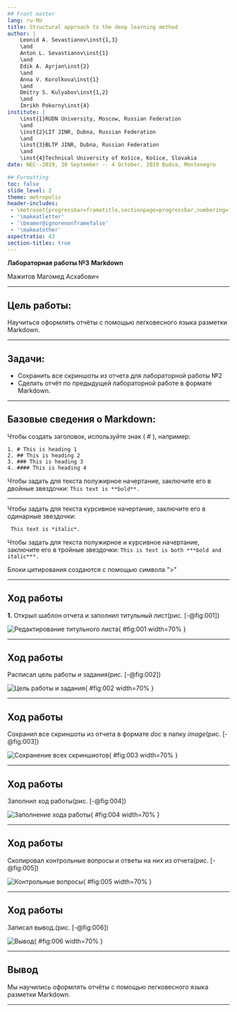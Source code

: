 ```yaml
---
## Front matter
lang: ru-RU
title: Structural approach to the deep learning method
author: |
	Leonid A. Sevastianov\inst{1,3}
	\and
	Anton L. Sevastianov\inst{1}
	\and
	Edik A. Ayrjan\inst{2}
	\and
	Anna V. Korolkova\inst{1}
	\and
	Dmitry S. Kulyabov\inst{1,2}
	\and
	Imrikh Pokorny\inst{4}
institute: |
	\inst{1}RUDN University, Moscow, Russian Federation
	\and
	\inst{2}LIT JINR, Dubna, Russian Federation
	\and
	\inst{3}BLTP JINR, Dubna, Russian Federation
	\and
	\inst{4}Technical University of Košice, Košice, Slovakia
date: NEC--2019, 30 September -- 4 October, 2019 Budva, Montenegro

## Formatting
toc: false
slide_level: 2
theme: metropolis
header-includes: 
 - \metroset{progressbar=frametitle,sectionpage=progressbar,numbering=fraction}
 - '\makeatletter'
 - '\beamer@ignorenonframefalse'
 - '\makeatother'
aspectratio: 43
section-titles: true
---
```


**Лабораторная работы №3**
**Markdown**

Мажитов Магомед Асхабович

- - -

## Цель работы:

Научиться оформлять отчёты с помощью легковесного языка разметки Markdown.

---

## Задачи:

- Сохранить все скриншоты из отчета для лабораторной работы №2
- Сделать отчёт по предыдущей лабораторной работе в формате Markdown.

- - -

## Базовые сведения о Markdown:

Чтобы создать заголовок, используйте знак ( # ), например:

```
1. # This is heading 1
2. ## This is heading 2
3. ### This is heading 3
4. #### This is heading 4
```
Чтобы задать для текста полужирное начертание, заключите его в двойные звездочки:
```This text is **bold**.```

---


Чтобы задать для текста курсивное начертание, заключите его в одинарные звездочки:

``` This text is *italic*.```

Чтобы задать для текста полужирное и курсивное начертание, заключите его в тройные звездочки:
```This is text is both ***bold and italic***.```

Блоки цитирования создаются с помощью символа ">"

---

## Ход работы

**1.** Открыл шаблон отчета и заполнил титульный лист(рис. [-@fig:001])

![Редактирование титульного листа](screens/1.png){ #fig:001 width=70% }

- - - 

## Ход работы

Расписал цель работы и задания(рис. [-@fig:002])

![Цель работы и задания](screens/2.png){ #fig:002 width=70% }

- - -

## Ход работы

Сохранил все скриншоты из отчета в формате *doc* в папку *image*(рис. [-@fig:003])

![Сохранение всех скриншиотов](screens/5.png){ #fig:003 width=70% }
- - -

## Ход работы

Заполнил ход работы(рис. [-@fig:004])

![Заполнение хода работы](screens/6.png){ #fig:004 width=70% }

- - -

##  Ход работы

Скопировал контрольные вопросы и ответы на них из отчета(рис. [-@fig:005])

![Контрольные вопросы](screens/7.png){ #fig:005 width=70% }
- - -

## Ход работы

Записал вывод.(рис. [-@fig:006])

![Вывод](screens/8.png){ #fig:006 width=70% }

- - -

## Вывод

Мы научились оформлять отчёты с помощью легковесного языка разметки Markdown.

- - -

